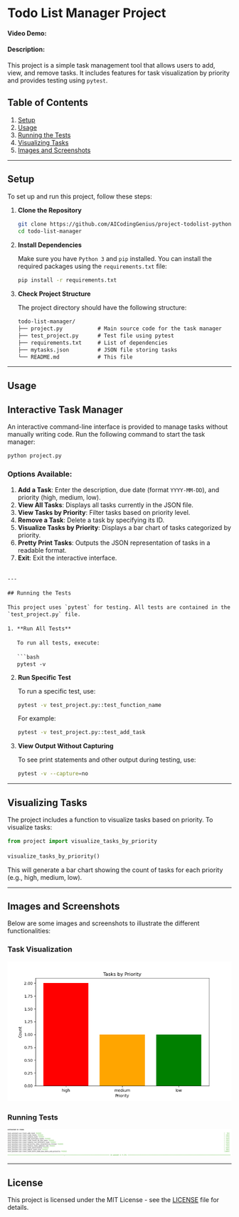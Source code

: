 # Todo List Manager Project

#### Video Demo:  <URL HERE>

#### Description:

This project is a simple task management tool that allows users to add, view, and remove tasks. It includes features for task visualization by priority and provides testing using `pytest`.

## Table of Contents

1. [Setup](#setup)
2. [Usage](#usage)
3. [Running the Tests](#running-the-tests)
4. [Visualizing Tasks](#visualizing-tasks)
5. [Images and Screenshots](#images-and-screenshots)

---

## Setup

To set up and run this project, follow these steps:

1. **Clone the Repository**

   ```bash
   git clone https://github.com/AICodingGenius/project-todolist-python.git
   cd todo-list-manager
   ```

2. **Install Dependencies**

   Make sure you have `Python 3` and `pip` installed. You can install the required packages using the `requirements.txt` file:

   ```bash
   pip install -r requirements.txt
   ```

3. **Check Project Structure**

   The project directory should have the following structure:

   ```
   todo-list-manager/
   ├── project.py           # Main source code for the task manager
   ├── test_project.py      # Test file using pytest
   ├── requirements.txt     # List of dependencies
   ├── mytasks.json         # JSON file storing tasks
   └── README.md            # This file
   ```

---

## Usage

## Interactive Task Manager

An interactive command-line interface is provided to manage tasks without manually writing code. Run the following command to start the task manager:

```bash
python project.py
```

### Options Available:
1. **Add a Task**: Enter the description, due date (format `YYYY-MM-DD`), and priority (high, medium, low).
2. **View All Tasks**: Displays all tasks currently in the JSON file.
3. **View Tasks by Priority**: Filter tasks based on priority level.
4. **Remove a Task**: Delete a task by specifying its ID.
5. **Visualize Tasks by Priority**: Displays a bar chart of tasks categorized by priority.
6. **Pretty Print Tasks**: Outputs the JSON representation of tasks in a readable format.
7. **Exit**: Exit the interactive interface.

```

---

## Running the Tests

This project uses `pytest` for testing. All tests are contained in the `test_project.py` file.

1. **Run All Tests**

   To run all tests, execute:

   ```bash
   pytest -v
   ```

2. **Run Specific Test**

   To run a specific test, use:

   ```bash
   pytest -v test_project.py::test_function_name
   ```

   For example:

   ```bash
   pytest -v test_project.py::test_add_task
   ```

3. **View Output Without Capturing**

   To see print statements and other output during testing, use:

   ```bash
   pytest -v --capture=no
   ```

---

## Visualizing Tasks

The project includes a function to visualize tasks based on priority. To visualize tasks:

```python
from project import visualize_tasks_by_priority

visualize_tasks_by_priority()
```

This will generate a bar chart showing the count of tasks for each priority (e.g., high, medium, low).

---

## Images and Screenshots

Below are some images and screenshots to illustrate the different functionalities:

### Task Visualization
![Task Visualization](images/task_visualization.png)

### Running Tests
![Running Tests](images/running_tests.png)


---

## License

This project is licensed under the MIT License - see the [LICENSE](LICENSE) file for details.
